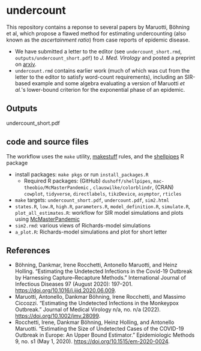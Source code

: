 # undercount

This repository contains a reponse to several papers by Maruotti, Böhning et al, which propose a flawed method for estimating undercounting (also known as the *ascertainment ratio*) from case reports of epidemic disease.

- We have submitted a letter to the editor (see `undercount_short.rmd`, `outputs/undercount_short.pdf`) to *J. Med. Virology* and posted a preprint on [arxiv](https://t.co/ki3OoysqNb).
- `undercount.rmd` contains earlier work (much of which was cut from the letter to the editor to satisfy word-count requirements), including an SIR-based example and some algebra evaluating a version of Maruotti *et al.*'s lower-bound criterion for the exponential phase of an epidemic.

## Outputs

undercount_short.pdf


## code and source files

The workflow uses the `make` utility, [makestuff](https://github.com/dushoff/makestuff) rules, and the [shellpipes](https://github.com/dushoff/shellpipes) R package
- install packages: `make pkgs` or run `install_packages.R`
    - Required R packages: (GitHub) `dushoff/shellpipes`, `mac-theobio/McMasterPandemic` , `clauswilke/colorblindr`, (CRAN) `cowplot`, `tidyverse`, `directlabels`, `tikzDevice`, `asymptor`, `rticles`
- `make` targets: `undercount_short.pdf`, `undercount.pdf`, `sim2.html`
- `states.R`, `low.R`, `high.R`, `parameters.R`, `model_definition.R`, `simulate.R`, `plot_all_estimates.R`: workflow for SIR model simulations and plots using [McMasterPandemic](https://github.com/mac-theobio/McMasterPandemic)
- `sim2.rmd`: various views of Richards-model simulations
- `a_plot.R`: Richards-model simulations and plot for short letter

## References

- Böhning, Dankmar, Irene Rocchetti, Antonello Maruotti, and Heinz Holling. “Estimating the Undetected Infections in the Covid-19 Outbreak by Harnessing Capture–Recapture Methods.” International Journal of Infectious Diseases 97 (August 2020): 197–201. https://doi.org/10.1016/j.ijid.2020.06.009.
- Maruotti, Antonello, Dankmar Böhning, Irene Rocchetti, and Massimo Ciccozzi. “Estimating the Undetected Infections in the Monkeypox Outbreak.” Journal of Medical Virology n/a, no. n/a (2022). https://doi.org/10.1002/jmv.28099.
- Rocchetti, Irene, Dankmar Böhning, Heinz Holling, and Antonello Maruotti. “Estimating the Size of Undetected Cases of the COVID-19 Outbreak in Europe: An Upper Bound Estimator.” Epidemiologic Methods 9, no. s1 (May 1, 2020). https://doi.org/10.1515/em-2020-0024.

